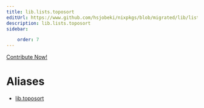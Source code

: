 ```yaml
---
title: lib.lists.toposort
editUrl: https://www.github.com/hsjobeki/nixpkgs/blob/migrated/lib/lists.nix#L722C14
description: lib.lists.toposort
sidebar:

    order: 7
---
```


<a href="https://www.github.com/hsjobeki/nixpkgs/blob/migrated/lib/lists.nix#L722C14">Contribute Now!</a>


# Aliases

- [lib.toposort](/nix-doc-comments/reference/lib/lib-toposort)


